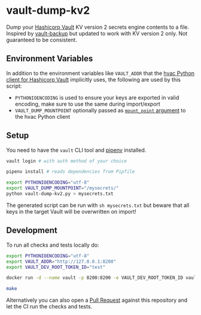 # vault-dump-kv2

Dump your [Hashicorp Vault](https://www.vaultproject.io/) KV version 2 secrets engine contents to a file.
Inspired by [vault-backup](https://github.com/shaneramey/vault-backup) but updated to work with KV version 2 only. Not guaranteed to be consistent.

## Environment Variables

In addition to the environment variables like `VAULT_ADDR` that the [hvac Python client for Hashicorp Vault](https://python-hvac.org/) implicitly uses, the following are used by this script:

- `PYTHONIOENCODING` is used to ensure your keys are exported in valid encoding, make sure to use the same during import/export
- `VAULT_DUMP_MOUNTPOINT` optionally passed as [`mount_point` argument](https://hvac.readthedocs.io/en/stable/usage/secrets_engines/kv_v2.html) to the hvac Python client

## Setup

You need to have the `vault` CLI tool and [pipenv](https://pipenv.pypa.io/) installed.

```sh
vault login # with auth method of your choice

pipenv install # reads dependencies from Pipfile

export PYTHONIOENCODING="utf-8"
export VAULT_DUMP_MOUNTPOINT="/mysecrets/"
python vault-dump-kv2.py > mysecrets.txt
```

The generated script can be run with `sh mysecrets.txt` but beware that all keys in the target Vault will be overwritten on import!

## Development

To run all checks and tests locally do:

```sh
export PYTHONIOENCODING="utf-8"
export VAULT_ADDR="http://127.0.0.1:8200"
export VAULT_DEV_ROOT_TOKEN_ID="test"

docker run -d --name vault -p 8200:8200 -e VAULT_DEV_ROOT_TOKEN_ID vault

make
```

Alternatively you can also open a [Pull Request](https://github.com/camunda/vault-dump-kv2/pulls) against this repository and let the CI run the checks and tests.
